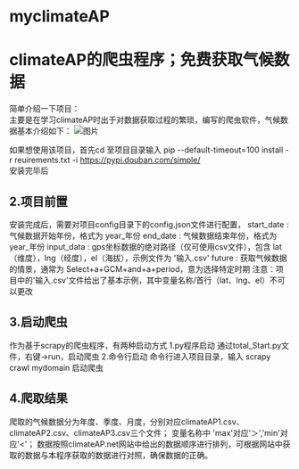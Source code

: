# myclimateAP
climateAP的爬虫程序；免费获取气候数据 
====
简单介绍一下项目：  
  主要是在学习climateAP时出于对数据获取过程的繁琐，编写的爬虫软件，气候数据基本介绍如下：
  ![图片](https://user-images.githubusercontent.com/62497107/161384654-f6dc3524-8be3-4f5d-b631-083163b06317.png)

  
  
  
如果想使用该项目，首先cd 至项目目录输入
  pip --default-timeout=100 install -r reuirements.txt -i https://pypi.douban.com/simple/  
安装完毕后  

2.项目前置
---
安装完成后，需要对项目config目录下的config.json文件进行配置，
start_date : 气候数据开始年份，格式为 year_年份
end_date : 气候数据结束年份，格式为 year_年份
input_data : gps坐标数据的绝对路径（仅可使用csv文件），包含 lat（维度），lng（经度），el（海拔），示例文件为 '输入.csv'
future : 获取气候数据的情景，通常为 Select+a+GCM+and+a+period，意为选择特定时期
注意：项目中的'输入.csv'文件给出了基本示例，其中变量名称/首行（lat、lng、el）不可以更改

3.启动爬虫
---
作为基于scrapy的爬虫程序，有两种启动方式
1.py程序启动
通过total_Start.py文件，右键->run，启动爬虫
2.命令行启动
命令行进入项目目录，输入 scrapy crawl mydomain 启动爬虫
  
4.爬取结果
----
爬取的气候数据分为年度、季度、月度，分别对应climateAP1.csv、climateAP2.csv、climateAP3.csv三个文件；
变量名称中 'max'对应'＞','min'对应'<'；
数据按照climateAP.net网站中给出的数据顺序进行排列，可根据网站中获取的数据与本程序获取的数据进行对照，确保数据的正确。

